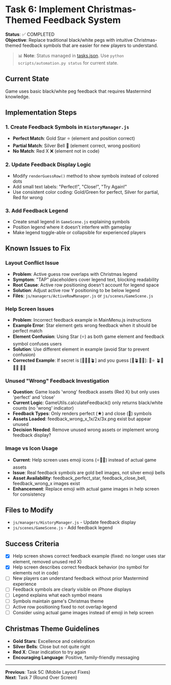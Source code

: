 # Task 6: Implement Christmas-Themed Feedback System

**Status**: ✅ COMPLETED  
**Objective**: Replace traditional black/white pegs with intuitive Christmas-themed feedback symbols that are easier for new players to understand.

> 📊 **Note**: Status managed in [tasks.json](../tasks.json). Use `python scripts/automation.py status` for current state.

## Current State
Game uses basic black/white peg feedback that requires Mastermind knowledge.

## Implementation Steps

### 1. Create Feedback Symbols in `HistoryManager.js`
- **Perfect Match**: Gold Star ⭐ (element and position correct)
- **Partial Match**: Silver Bell 🔔 (element correct, wrong position)  
- **No Match**: Red X ❌ (element not in code)

### 2. Update Feedback Display Logic
- Modify `renderGuessRow()` method to show symbols instead of colored dots
- Add small text labels: "Perfect!", "Close!", "Try Again!"
- Use consistent color coding: Gold/Green for perfect, Silver for partial, Red for wrong

### 3. Add Feedback Legend
- Create small legend in `GameScene.js` explaining symbols
- Position legend where it doesn't interfere with gameplay
- Make legend toggle-able or collapsible for experienced players

## Known Issues to Fix

### Layout Conflict Issue
- **Problem**: Active guess row overlaps with Christmas legend
- **Symptom**: "TAP" placeholders cover legend text, blocking readability
- **Root Cause**: Active row positioning doesn't account for legend space
- **Solution**: Adjust active row Y positioning to be below legend
- **Files**: `js/managers/ActiveRowManager.js` or `js/scenes/GameScene.js`

### Help Screen Issues 
- **Problem**: Incorrect feedback example in MainMenu.js instructions
- **Example Error**: Star element gets wrong feedback when it should be perfect match
- **Element Confusion**: Using Star (⭐) as both game element and feedback symbol confuses users
- **Solution**: Use different element in example (avoid Star to prevent confusion)
- **Corrected Example**: If secret is [🎅🎁🎄🪴] and you guess [🎅🪴🎄🌟]: 🎅⭐ 🪴🔔 🎄🔔 🌟❌

### Unused "Wrong" Feedback Investigation
- **Question**: Game loads 'wrong' feedback assets (Red X) but only uses 'perfect' and 'close'
- **Current Logic**: GameUtils.calculateFeedback() only returns black/white counts (no 'wrong' indicator)
- **Feedback Types**: Only renders perfect (★) and close (🔔) symbols
- **Assets Loaded**: feedback_wrong_x_1x/2x/3x.png exist but appear unused
- **Decision Needed**: Remove unused wrong assets or implement wrong feedback display?

### Image vs Icon Usage
- **Current**: Help screen uses emoji icons (⭐🔔❌) instead of actual game assets
- **Issue**: Real feedback symbols are gold bell images, not silver emoji bells
- **Asset Availability**: feedback_perfect_star, feedback_close_bell, feedback_wrong_x images exist
- **Enhancement**: Replace emoji with actual game images in help screen for consistency

## Files to Modify
- `js/managers/HistoryManager.js` - Update feedback display
- `js/scenes/GameScene.js` - Add feedback legend

## Success Criteria
- [x] Help screen shows correct feedback example (fixed: no longer uses star element, removed unused red X)
- [x] Help screen describes correct feedback behavior (no symbol for elements not in code)
- [ ] New players can understand feedback without prior Mastermind experience
- [ ] Feedback symbols are clearly visible on iPhone displays  
- [ ] Legend explains what each symbol means
- [ ] Symbols maintain game's Christmas theme
- [ ] Active row positioning fixed to not overlap legend
- [ ] Consider using actual game images instead of emoji in help screen

## Christmas Theme Guidelines
- **Gold Stars**: Excellence and celebration
- **Silver Bells**: Close but not quite right
- **Red X**: Clear indication to try again
- **Encouraging Language**: Positive, family-friendly messaging

---
**Previous**: Task 5C (Mobile Layout Fixes)  
**Next**: Task 7 (Round Over Screen)
